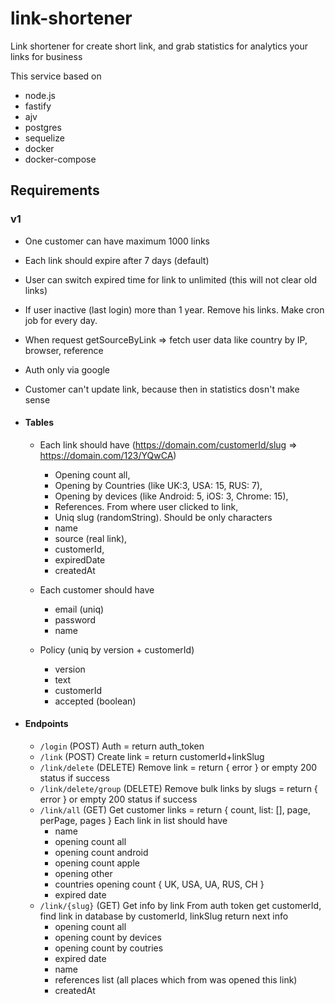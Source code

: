 # link-shortener

Link shortener for create short link, and grab statistics for analytics your links for business

This service based on
- node.js
- fastify
- ajv
- postgres
- sequelize
- docker
- docker-compose

## Requirements

### v1

- One customer can have maximum 1000 links
- Each link should expire after 7 days (default)
- User can switch expired time for link to unlimited (this will not clear old links)
- If user inactive (last login) more than 1 year. Remove his links. Make cron job for every day.
- When request getSourceByLink => fetch user data like country by IP, browser, reference
- Auth only via google
- Customer can't update link, because then in statistics dosn't make sense 

- #### Tables

    - Each link should have (https://domain.com/customerId/slug => https://domain.com/123/YQwCA)
        - Opening count all,
        - Opening by Countries (like UK:3, USA: 15, RUS: 7),
        - Opening by devices (like Android: 5, iOS: 3, Chrome: 15),
        - References. From where user clicked to link,
        - Uniq slug (randomString). Should be only characters
        - name
        - source (real link),
        - customerId,
        - expiredDate
        - createdAt
    
    - Each customer should have
        - email (uniq)
        - password
        - name
    
    - Policy (uniq by version + customerId)
        - version
        - text
        - customerId
        - accepted (boolean)
        
- #### Endpoints

    - `/login` (POST) Auth = return auth_token
    - `/link`  (POST) Create link = return customerId+linkSlug
    - `/link/delete`  (DELETE) Remove link = return { error } or empty 200 status if success
    - `/link/delete/group`  (DELETE) Remove bulk links by slugs = return { error } or empty 200 status if success
    - `/link/all` (GET) Get customer links = return { count, list: [], page, perPage, pages }
    Each link in list should have
        - name
        - opening count all
        - opening count android
        - opening count apple
        - opening other
        - countries opening count { UK, USA, UA, RUS, CH }
        - expired date
    - `/link/{slug}` (GET) Get info by link
    From auth token get customerId, find link in database by customerId, linkSlug
    return next info
        - opening count all
        - opening count by devices
        - opening count by coutries
        - expired date
        - name
        - references list (all places which from was opened this link)
        - createdAt
